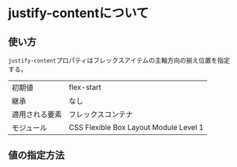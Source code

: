 # justify-contentについて

## 使い方

`justify-content`プロパティはフレックスアイテムの主軸方向の揃え位置を指定する。<br />


|                   |                                        |
|:------------------|:---------------------------------------|
| 初期値            | flex-start                             |
| 継承              | なし                                   |
| 適用される要素    | フレックスコンテナ                     |
| モジュール        | CSS Flexible Box Layout Module Level 1 |


## 値の指定方法
